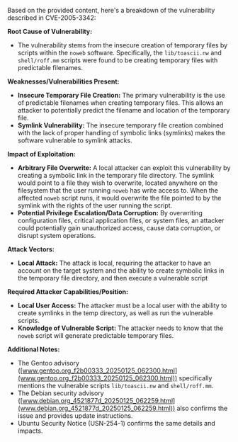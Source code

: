 Based on the provided content, here's a breakdown of the vulnerability described in CVE-2005-3342:

**Root Cause of Vulnerability:**

*   The vulnerability stems from the insecure creation of temporary files by scripts within the `noweb` software. Specifically, the `lib/toascii.nw` and `shell/roff.mm` scripts were found to be creating temporary files with predictable filenames.

**Weaknesses/Vulnerabilities Present:**

*   **Insecure Temporary File Creation:** The primary vulnerability is the use of predictable filenames when creating temporary files. This allows an attacker to potentially predict the filename and location of the temporary file.
*   **Symlink Vulnerability:** The insecure temporary file creation combined with the lack of proper handling of symbolic links (symlinks) makes the software vulnerable to symlink attacks.

**Impact of Exploitation:**

*   **Arbitrary File Overwrite:** A local attacker can exploit this vulnerability by creating a symbolic link in the temporary file directory. The symlink would point to a file they wish to overwrite, located anywhere on the filesystem that the user running `noweb` has write access to. When the affected `noweb` script runs, it would overwrite the file pointed to by the symlink with the rights of the user running the script.
*   **Potential Privilege Escalation/Data Corruption:** By overwriting configuration files, critical application files, or system files, an attacker could potentially gain unauthorized access, cause data corruption, or disrupt system operations.

**Attack Vectors:**

*   **Local Attack:** The attack is local, requiring the attacker to have an account on the target system and the ability to create symbolic links in the temporary file directory, and then execute a vulnerable script

**Required Attacker Capabilities/Position:**

*   **Local User Access:** The attacker must be a local user with the ability to create symlinks in the temp directory, as well as run the vulnerable scripts.
*   **Knowledge of Vulnerable Script:** The attacker needs to know that the `noweb` script will generate predictable temporary files.

**Additional Notes:**
*   The Gentoo advisory ([www.gentoo.org_f2b00333_20250125_062300.html](www.gentoo.org_f2b00333_20250125_062300.html)) specifically mentions the vulnerable scripts `lib/toascii.nw` and `shell/roff.mm`.
*   The Debian security advisory ([www.debian.org_4521877d_20250125_062259.html](www.debian.org_4521877d_20250125_062259.html)) also confirms the issue and provides update instructions.
*   Ubuntu Security Notice (USN-254-1)  confirms the same details and impacts.